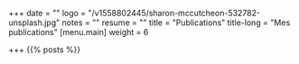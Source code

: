+++
date = ""
logo = "/v1558802445/sharon-mccutcheon-532782-unsplash.jpg"
notes = ""
resume = ""
title = "Publications"
title-long = "Mes publications"
[menu.main]
weight = 6

+++
{{% posts %}}